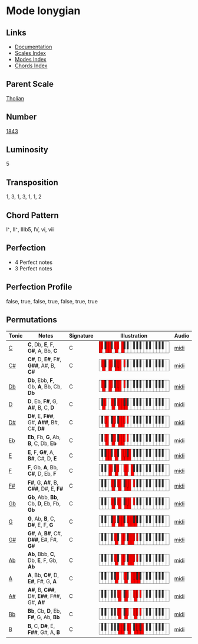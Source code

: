 # Mode Ionygian

## Links

- [Documentation](README.md)
- [Scales Index](Scales.md)
- [Modes Index](Modes.md)
- [Chords Index](Chords.md)

## Parent Scale

[Tholian](ScaleTholian.md)

## Number

[1843](https://ianring.com/musictheory/scales/1843)

## Luminosity

5

## Transposition

1, 3, 1, 3, 1, 1, 2

## Chord Pattern

I⁺, II⁺, IIIb5, IV, vi, vii

## Perfection

- 4 Perfect notes
- 3 Perfect notes

## Perfection Profile

false, true, false, true, false, true, true

## Permutations

| Tonic | Notes | Signature | Illustration | Audio |
|-------|-------|-----------|--------------|-------|
| [C](ModeCNaturalIonygian.md) | **C**, Db, **E**, F, **G#**, A, Bb, **C** | C | ![CNaturalIonygian](ModeCNaturalIonygian.png) | [midi](https://github.com/edipermadi/music/blob/main/docs/ModeCNaturalIonygian.mid?raw=true) |
| [C#](ModeCSharpIonygian.md) | **C#**, D, **E#**, F#, **G##**, A#, B, **C#** | C | ![CSharpIonygian](ModeCSharpIonygian.png) | [midi](https://github.com/edipermadi/music/blob/main/docs/ModeCSharpIonygian.mid?raw=true) |
| [Db](ModeDFlatIonygian.md) | **Db**, Ebb, **F**, Gb, **A**, Bb, Cb, **Db** | C | ![DFlatIonygian](ModeDFlatIonygian.png) | [midi](https://github.com/edipermadi/music/blob/main/docs/ModeDFlatIonygian.mid?raw=true) |
| [D](ModeDNaturalIonygian.md) | **D**, Eb, **F#**, G, **A#**, B, C, **D** | C | ![DNaturalIonygian](ModeDNaturalIonygian.png) | [midi](https://github.com/edipermadi/music/blob/main/docs/ModeDNaturalIonygian.mid?raw=true) |
| [D#](ModeDSharpIonygian.md) | **D#**, E, **F##**, G#, **A##**, B#, C#, **D#** | C | ![DSharpIonygian](ModeDSharpIonygian.png) | [midi](https://github.com/edipermadi/music/blob/main/docs/ModeDSharpIonygian.mid?raw=true) |
| [Eb](ModeEFlatIonygian.md) | **Eb**, Fb, **G**, Ab, **B**, C, Db, **Eb** | C | ![EFlatIonygian](ModeEFlatIonygian.png) | [midi](https://github.com/edipermadi/music/blob/main/docs/ModeEFlatIonygian.mid?raw=true) |
| [E](ModeENaturalIonygian.md) | **E**, F, **G#**, A, **B#**, C#, D, **E** | C | ![ENaturalIonygian](ModeENaturalIonygian.png) | [midi](https://github.com/edipermadi/music/blob/main/docs/ModeENaturalIonygian.mid?raw=true) |
| [F](ModeFNaturalIonygian.md) | **F**, Gb, **A**, Bb, **C#**, D, Eb, **F** | C | ![FNaturalIonygian](ModeFNaturalIonygian.png) | [midi](https://github.com/edipermadi/music/blob/main/docs/ModeFNaturalIonygian.mid?raw=true) |
| [F#](ModeFSharpIonygian.md) | **F#**, G, **A#**, B, **C##**, D#, E, **F#** | C | ![FSharpIonygian](ModeFSharpIonygian.png) | [midi](https://github.com/edipermadi/music/blob/main/docs/ModeFSharpIonygian.mid?raw=true) |
| [Gb](ModeGFlatIonygian.md) | **Gb**, Abb, **Bb**, Cb, **D**, Eb, Fb, **Gb** | C | ![GFlatIonygian](ModeGFlatIonygian.png) | [midi](https://github.com/edipermadi/music/blob/main/docs/ModeGFlatIonygian.mid?raw=true) |
| [G](ModeGNaturalIonygian.md) | **G**, Ab, **B**, C, **D#**, E, F, **G** | C | ![GNaturalIonygian](ModeGNaturalIonygian.png) | [midi](https://github.com/edipermadi/music/blob/main/docs/ModeGNaturalIonygian.mid?raw=true) |
| [G#](ModeGSharpIonygian.md) | **G#**, A, **B#**, C#, **D##**, E#, F#, **G#** | C | ![GSharpIonygian](ModeGSharpIonygian.png) | [midi](https://github.com/edipermadi/music/blob/main/docs/ModeGSharpIonygian.mid?raw=true) |
| [Ab](ModeAFlatIonygian.md) | **Ab**, Bbb, **C**, Db, **E**, F, Gb, **Ab** | C | ![AFlatIonygian](ModeAFlatIonygian.png) | [midi](https://github.com/edipermadi/music/blob/main/docs/ModeAFlatIonygian.mid?raw=true) |
| [A](ModeANaturalIonygian.md) | **A**, Bb, **C#**, D, **E#**, F#, G, **A** | C | ![ANaturalIonygian](ModeANaturalIonygian.png) | [midi](https://github.com/edipermadi/music/blob/main/docs/ModeANaturalIonygian.mid?raw=true) |
| [A#](ModeASharpIonygian.md) | **A#**, B, **C##**, D#, **E##**, F##, G#, **A#** | C | ![ASharpIonygian](ModeASharpIonygian.png) | [midi](https://github.com/edipermadi/music/blob/main/docs/ModeASharpIonygian.mid?raw=true) |
| [Bb](ModeBFlatIonygian.md) | **Bb**, Cb, **D**, Eb, **F#**, G, Ab, **Bb** | C | ![BFlatIonygian](ModeBFlatIonygian.png) | [midi](https://github.com/edipermadi/music/blob/main/docs/ModeBFlatIonygian.mid?raw=true) |
| [B](ModeBNaturalIonygian.md) | **B**, C, **D#**, E, **F##**, G#, A, **B** | C | ![BNaturalIonygian](ModeBNaturalIonygian.png) | [midi](https://github.com/edipermadi/music/blob/main/docs/ModeBNaturalIonygian.mid?raw=true) |
